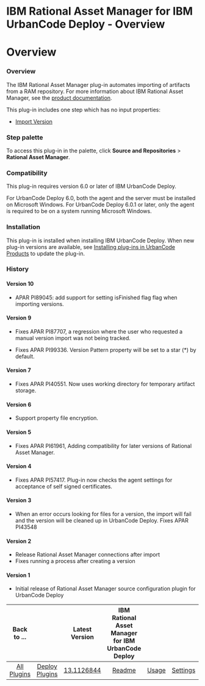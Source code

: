 
IBM Rational Asset Manager for IBM UrbanCode Deploy - Overview
==============================================================

# Overview



### Overview




 


The IBM Rational Asset Manager plug-in automates importing of artifacts from a RAM repository. For more information about IBM Rational Asset Manager, see the [product documentation](https://www.ibm.com/support/knowledgecenter/SSUS84).


This plug-in includes one step which has no input properties:


* [Import Version](https://www.urbancode.com/plugindoc/ibmucd/file-system/4-2/steps/#import_version)



### Step palette


To access this plug-in in the palette, click **Source and Repositories** > **Rational Asset Manager**.


### Compatibility


This plug-in requires version 6.0 or later of IBM UrbanCode Deploy.


For UrbanCode Deploy 6.0, both the agent and the server must be installed on Microsoft Windows. For UrbanCode Deploy 6.0.1 or later, only the agent is required to be on a system running Microsoft Windows.


### Installation


This plug-in is installed when installing IBM UrbanCode Deploy. When new plug-in versions are available, see [Installing plug-ins in UrbanCode Products](https://www.urbancode.com/resource/installing-plug-ins-in-urbancode-products/ "Installing plug-ins in UrbanCode Deploy") to update the plug-in.


### History


#### Version 10


* APAR PI89045: add support for setting isFinished flag flag when importing versions.


#### Version 9


* Fixes APAR PI87707, a regression where the user who requested a manual version import was not being tracked.


* Fixes APAR PI99336. Version Pattern property will be set to a star (\*) by default.


#### Version 7


* Fixes APAR PI40551. Now uses working directory for temporary artifact storage.


#### Version 6


* Support property file encryption.


#### Version 5


* Fixes APAR PI61961, Adding compatibility for later versions of Rational Asset Manager.


#### Version 4


* Fixes APAR PI57417. Plug-in now checks the agent settings for acceptance of self signed certificates.


#### Version 3


* When an error occurs looking for files for a version, the import will fail and the version will be cleaned up in UrbanCode Deploy. Fixes APAR PI43548


#### Version 2


* Release Rational Asset Manager connections after import
* Fixes running a process after creating a version


#### Version 1


* Initial release of Rational Asset Manager source configuration plugin for UrbanCode Deploy


|Back to ...||Latest Version|IBM Rational Asset Manager for IBM UrbanCode Deploy ||||
| :---: | :---: | :---: | :---: | :---: | :---: | :---: |
|[All Plugins](../../index.md)|[Deploy Plugins](../README.md)|[13.1126844](https://raw.githubusercontent.com/UrbanCode/IBM-UCD-PLUGINS/main/files/RAMSourceConfig/ucd-RAMSourceConfig-13.1126844.zip)|[Readme](README.md)|[Usage](usage.md)|[Settings](settings.md)|[Downloads](downloads.md)|
